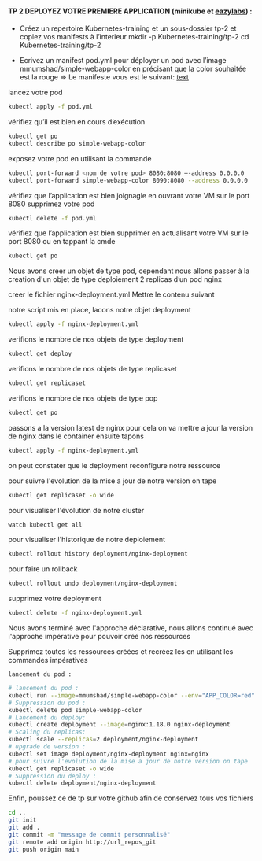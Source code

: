 #### TP 2 DEPLOYEZ VOTRE PREMIERE APPLICATION (minikube et [eazylabs](http://docker.labs.eazytraining.fr/)) :

- Créez un repertoire Kubernetes-training et un sous-dossier tp-2 et copiez vos manifests à l’interieur
    mkdir -p Kubernetes-training/tp-2
    cd Kubernetes-training/tp-2

- Ecrivez un manifest pod.yml pour déployer un pod avec l’image 
  mmumshad/simple-webapp-color  en précisant que la color souhaitée est la rouge
    => Le manifeste vous est le suivant: [text](pod.yml)

lancez votre pod  
```bash
kubectl apply -f pod.yml
```
vérifiez qu’il est bien en cours d’exécution
```bash
kubectl get po
kubectl describe po simple-webapp-color
```
exposez votre pod en utilisant la commande 
```bash
kubectl port-forward <nom de votre pod> 8080:8080 –-address 0.0.0.0
kubectl port-forward simple-webapp-color 8090:8080 --address 0.0.0.0
```
vérifiez que l’application est bien joignagle en ouvrant votre VM sur le port 8080
supprimez votre pod
```bash
kubectl delete -f pod.yml
```
vérifiez que l’application est bien supprimer en actualisant votre VM sur le port 8080 
ou en tappant la cmde
```bash
kubectl get po
```

Nous avons creer un objet de type pod, cependant nous allons passer à la creation d'un objet de type deploiement
2 replicas d’un pod nginx
  
creer le fichier nginx-deployment.yml
Mettre le contenu suivant 


notre script mis en place, lacons notre objet deployment 
```bash
kubectl apply -f nginx-deployment.yml
```
verifions le nombre de nos objets de type deployment
```bash
kubectl get deploy
```
verifions le nombre de nos objets de type replicaset
```bash
kubectl get replicaset
```
verifions le nombre de nos objets de type pop
```bash
kubectl get po
```

passons a la version latest de nginx
pour cela on va mettre a jour la version de nginx dans le container
ensuite tapons
```bash
kubectl apply -f nginx-deployment.yml
```
on peut constater que le deployment reconfigure notre ressource

pour suivre l'evolution de la mise a jour de notre version on tape 
```bash
kubectl get replicaset -o wide
```

pour visualiser l'évolution de notre cluster
```bash
watch kubectl get all
```

pour visualiser l'historique de notre deploiement 
```bash
kubectl rollout history deployment/nginx-deployment
```

pour faire un rollback
```bash
kubectl rollout undo deployment/nginx-deployment
```

supprimez votre deployment
```bash
kubectl delete -f nginx-deployment.yml
```

Nous avons terminé avec l'approche déclarative, nous allons continué avec l'approche impérative pour pouvoir créé nos ressources

Supprimez toutes les ressources créées et recréez les en utilisant 
  les commandes impératives

    lancement du pod :    
       
```bash   
# lancement du pod : 
kubectl run --image=mmumshad/simple-webapp-color --env="APP_COLOR=red" simple-webapp-color
# Suppression du pod :  
kubectl delete pod simple-webapp-color
# Lancement du deploy:  
kubectl create deployment --image=nginx:1.18.0 nginx-deployment
# Scaling du replicas:  
kubectl scale --replicas=2 deployment/nginx-deployment
# upgrade de version :  
kubectl set image deployment/nginx-deployment nginx=nginx
# pour suivre l'evolution de la mise a jour de notre version on tape 
kubectl get replicaset -o wide 
# Suppression du deploy :  
kubectl delete deployment/nginx-deployment
```

Enfin, poussez ce de tp sur votre github afin de conservez tous vos fichiers

```bash  
cd ..
git init
git add . 
git commit -m "message de commit personnalisé"
git remote add origin http://url_repos_git
git push origin main
```
